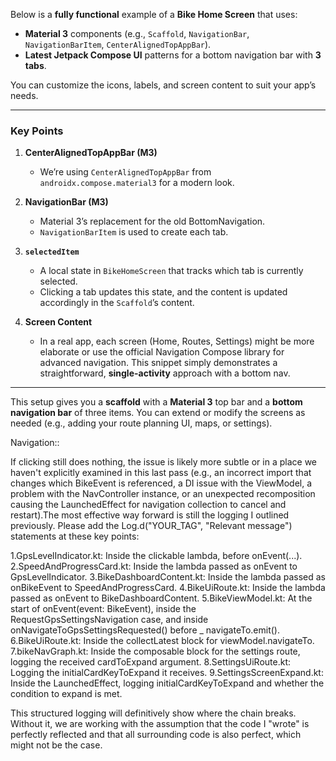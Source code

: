 Below is a **fully functional** example of a **Bike Home Screen** that uses:

- **Material 3** components (e.g., `Scaffold`, `NavigationBar`, `NavigationBarItem`,
  `CenterAlignedTopAppBar`).
- **Latest Jetpack Compose UI** patterns for a bottom navigation bar with **3 tabs**.

You can customize the icons, labels, and screen content to suit your app’s needs.

---

### Key Points

1. **CenterAlignedTopAppBar (M3)**
    - We’re using `CenterAlignedTopAppBar` from `androidx.compose.material3` for a modern look.

2. **NavigationBar (M3)**
    - Material 3’s replacement for the old BottomNavigation.
    - `NavigationBarItem` is used to create each tab.

3. **`selectedItem`**
    - A local state in `BikeHomeScreen` that tracks which tab is currently selected.
    - Clicking a tab updates this state, and the content is updated accordingly in the `Scaffold`’s
      content.

4. **Screen Content**
    - In a real app, each screen (Home, Routes, Settings) might be more elaborate or use the
      official Navigation Compose library for advanced navigation. This snippet simply demonstrates
      a straightforward, **single-activity** approach with a bottom nav.

---


This setup gives you a **scaffold** with a **Material 3** top bar and a **bottom navigation bar** of
three items.
You can extend or modify the screens as needed (e.g., adding your route planning UI, maps, or
settings).

Navigation::

If clicking still does nothing, the issue is likely more subtle or in a place we haven't explicitly
examined in this last pass
(e.g., an incorrect import that changes which BikeEvent is referenced, a DI issue with the
ViewModel, a problem with the NavController
instance, or an unexpected recomposition causing the LaunchedEffect for navigation collection to
cancel and restart).The most effective
way forward is still the logging I outlined previously. Please add the Log.d("YOUR_TAG", "Relevant
message") statements at these key points:

1.GpsLevelIndicator.kt: Inside the clickable lambda, before onEvent(...).
2.SpeedAndProgressCard.kt: Inside the lambda passed as onEvent to GpsLevelIndicator.
3.BikeDashboardContent.kt: Inside the lambda passed as onBikeEvent to SpeedAndProgressCard.
4.BikeUiRoute.kt: Inside the lambda passed as onEvent to BikeDashboardContent.
5.BikeViewModel.kt: At the start of onEvent(event: BikeEvent), inside the
RequestGpsSettingsNavigation case, and inside onNavigateToGpsSettingsRequested() before _
navigateTo.emit().
6.BikeUiRoute.kt: Inside the collectLatest block for viewModel.navigateTo.
7.bikeNavGraph.kt: Inside the composable block for the settings route, logging the received
cardToExpand argument.
8.SettingsUiRoute.kt: Logging the initialCardKeyToExpand it receives.
9.SettingsScreenExpand.kt: Inside the LaunchedEffect, logging initialCardKeyToExpand and whether the
condition to expand is met.

This structured logging will definitively show where the chain breaks. Without it, we are working
with the assumption that the code I "wrote"
is perfectly reflected and that all surrounding code is also perfect, which might not be the case.


